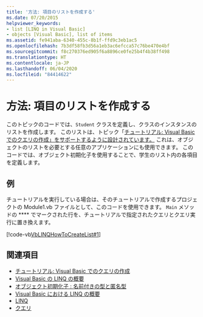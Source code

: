 ```yaml
---
title: '方法: 項目のリストを作成する'
ms.date: 07/20/2015
helpviewer_keywords:
- list [LINQ in Visual Basic]
- objects [Visual Basic], list of items
ms.assetid: fe941aba-6340-455c-8b1f-ffd9c3eb1ac5
ms.openlocfilehash: 7b3df58fb3d56a1eb3ac6efcca57c76be470e4bf
ms.sourcegitcommit: f8c270376ed905f6a8896ce0fe25b4f4b38ff498
ms.translationtype: HT
ms.contentlocale: ja-JP
ms.lasthandoff: 06/04/2020
ms.locfileid: "84414622"
---
```

# <a name="how-to-create-a-list-of-items"></a>方法: 項目のリストを作成する
このトピックのコードでは、`Student` クラスを定義し、クラスのインスタンスのリストを作成します。 このリストは、トピック「[チュートリアル: Visual Basic でのクエリの作成」をサポートするように設計されています。](walkthrough-writing-queries.md) これは、オブジェクトのリストを必要とする任意のアプリケーションにも使用できます。 このコードでは、オブジェクト初期化子を使用することで、学生のリスト内の各項目を定義します。  
  
## <a name="example"></a>例  
 チュートリアルを実行している場合は、そのチュートリアルで作成するプロジェクトの Module1.vb ファイルとして、このコードを使用できます。 `Main` メソッドの **** でマークされた行を、チュートリアルで指定されたクエリとクエリ実行に置き換えます。  
  
 [!code-vb[VbLINQHowToCreateList#1](~/samples/snippets/visualbasic/VS_Snippets_VBCSharp/VbLINQHowToCreateList/VB/Class1.vb#1)]  
  
## <a name="see-also"></a>関連項目

- [チュートリアル: Visual Basic でのクエリの作成](walkthrough-writing-queries.md)
- [Visual Basic の LINQ の概要](getting-started-with-linq.md)
- [オブジェクト初期化子 : 名前付きの型と匿名型](../../language-features/objects-and-classes/object-initializers-named-and-anonymous-types.md)
- [Visual Basic における LINQ の概要](../../language-features/linq/introduction-to-linq.md)
- [LINQ](../../language-features/linq/index.md)
- [クエリ](../../../language-reference/queries/index.md)
